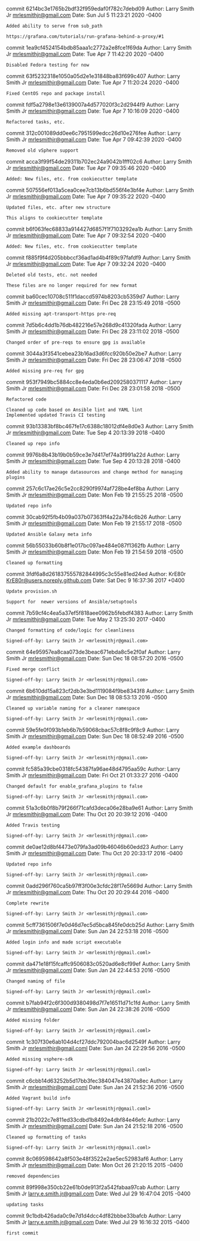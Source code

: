 commit 6214bc3e1765b2bdf32f959edaf0f782c7debd09
Author: Larry Smith Jr <mrlesmithjr@gmail.com>
Date:   Sun Jul 5 11:23:21 2020 -0400

    Added ability to serve from sub_path
    
    https://grafana.com/tutorials/run-grafana-behind-a-proxy/#1

commit 1ea9cf4524154bdb85aaa1c2772a2e8fce1f69da
Author: Larry Smith Jr <mrlesmithjr@gmail.com>
Date:   Tue Apr 7 11:42:20 2020 -0400

    Disabled Fedora testing for now

commit 63f5232318e1050a05d2e1e31848ba83f699c407
Author: Larry Smith Jr <mrlesmithjr@gmail.com>
Date:   Tue Apr 7 11:20:24 2020 -0400

    Fixed CentOS repo and package install

commit fdf5a2798e13e6139007a4d577020f3c2d2944f9
Author: Larry Smith Jr <mrlesmithjr@gmail.com>
Date:   Tue Apr 7 10:16:09 2020 -0400

    Refactored tasks, etc.

commit 312c001089dd0ee6c7951599edcc26d10e276fee
Author: Larry Smith Jr <mrlesmithjr@gmail.com>
Date:   Tue Apr 7 09:42:39 2020 -0400

    Removed old vSphere support

commit acca3f99f54de29311b702ec24a9042b1fff02c6
Author: Larry Smith Jr <mrlesmithjr@gmail.com>
Date:   Tue Apr 7 09:35:46 2020 -0400

    Added: New files, etc. from cookiecutter template

commit 507556ef013a5cea0cee7cb13b6bd556f4e3bf4e
Author: Larry Smith Jr <mrlesmithjr@gmail.com>
Date:   Tue Apr 7 09:35:22 2020 -0400

    Updated files, etc. after new structure
    
    This aligns to cookiecutter template

commit b6f063fec68833a914427d6857f1f7103292ea1b
Author: Larry Smith Jr <mrlesmithjr@gmail.com>
Date:   Tue Apr 7 09:32:54 2020 -0400

    Added: New files, etc. from cookiecutter template

commit f885f9f4d205bbbccf36ad1ad4b4f89c97fafdf9
Author: Larry Smith Jr <mrlesmithjr@gmail.com>
Date:   Tue Apr 7 09:32:24 2020 -0400

    Deleted old tests, etc. not needed
    
    These files are no longer required for new format

commit ba60cec10708c511f1daccd5974b8203cb5359d7
Author: Larry Smith Jr <mrlesmithjr@gmail.com>
Date:   Fri Dec 28 23:15:49 2018 -0500

    Added missing apt-transport-https pre-req

commit 7d5b6c4dd1b76db482216e57e268d9c41320fada
Author: Larry Smith Jr <mrlesmithjr@gmail.com>
Date:   Fri Dec 28 23:11:02 2018 -0500

    Changed order of pre-reqs to ensure gpg is available

commit 3044a3f3541cebea23b16ad3d6fcc920b50e2be7
Author: Larry Smith Jr <mrlesmithjr@gmail.com>
Date:   Fri Dec 28 23:06:47 2018 -0500

    Added missing pre-req for gpg

commit 953f7949bc5884cc8e4eda0b6ed2092580371117
Author: Larry Smith Jr <mrlesmithjr@gmail.com>
Date:   Fri Dec 28 23:01:58 2018 -0500

    Refactored code
    
    Cleaned up code based on Ansible lint and YAML lint
    Implemented updated Travis CI testing

commit 93b13383bf8bc467fe17c6388c18012df4e8d0e3
Author: Larry Smith Jr <mrlesmithjr@gmail.com>
Date:   Tue Sep 4 20:13:39 2018 -0400

    Cleaned up repo info

commit 9976b8b43b19b0b59ce3e7d417ef74a3f991a22d
Author: Larry Smith Jr <mrlesmithjr@gmail.com>
Date:   Tue Sep 4 20:13:28 2018 -0400

    Added ability to manage datasources and change method for managing plugins

commit 257c6c17ae26c5e2cc8290f9974af728be4ef8ba
Author: Larry Smith Jr <mrlesmithjr@gmail.com>
Date:   Mon Feb 19 21:55:25 2018 -0500

    Updated repo info

commit 30cab92f5fb4b09a037b07363ff4a22a784c6b26
Author: Larry Smith Jr <mrlesmithjr@gmail.com>
Date:   Mon Feb 19 21:55:17 2018 -0500

    Updated Ansible Galaxy meta info

commit 56b55033b60b8f1e017bc097ae484e087f1362fb
Author: Larry Smith Jr <mrlesmithjr@gmail.com>
Date:   Mon Feb 19 21:54:59 2018 -0500

    Cleaned up formatting

commit 3fdf6a8d261837555782844995c3c55e81ed24ed
Author: KrE80r <KrE80r@users.noreply.github.com>
Date:   Sat Dec 9 16:37:36 2017 +0400

    Update provision.sh
    
    Support for  newer versions of Ansible/setuptools

commit 7b59cf4c4ea5a37ef5f818aee0962b5febdf4383
Author: Larry Smith Jr <mrlesmithjr@gmail.com>
Date:   Tue May 2 13:25:30 2017 -0400

    Changed formatting of code/logic for cleanliness
    
    Signed-off-by: Larry Smith Jr <mrlesmithjr@gmail.com>

commit 64e95957ea8caa073de3beac671ebda8c5e2f0af
Author: Larry Smith Jr <mrlesmithjr@gmail.com>
Date:   Sun Dec 18 08:57:20 2016 -0500

    Fixed merge conflict
    
    Signed-off-by: Larry Smith Jr <mrlesmithjr@gmail.com>

commit 6b610dd15a823cf2db3e3bd1119084f9be8343f8
Author: Larry Smith Jr <mrlesmithjr@gmail.com>
Date:   Sun Dec 18 08:53:13 2016 -0500

    Cleaned up variable naming for a cleaner namespace
    
    Signed-off-by: Larry Smith Jr <mrlesmithjr@gmail.com>

commit 59e5fe0f093b1eb6b7b59068cbac57c8f8c9f8c9
Author: Larry Smith Jr <mrlesmithjr@gmail.com>
Date:   Sun Dec 18 08:52:49 2016 -0500

    Added example dashboards
    
    Signed-off-by: Larry Smith Jr <mrlesmithjr@gmail.com>

commit fc585a39cbe0318fc54387fa96ae48d4795aa59c
Author: Larry Smith Jr <mrlesmithjr@gmail.com>
Date:   Fri Oct 21 01:33:27 2016 -0400

    Changed default for enable_grafana_plugins to false
    
    Signed-off-by: Larry Smith Jr <mrlesmithjr@gmail.com>

commit 51a3c6b0f8b79f266f71cafd3deca06e28ba9e61
Author: Larry Smith Jr <mrlesmithjr@gmail.com>
Date:   Thu Oct 20 20:39:12 2016 -0400

    Added Travis testing
    
    Signed-off-by: Larry Smith Jr <mrlesmithjr@gmail.com>

commit de0ae12d8bf4473e079fa3ad09b46046b60edd23
Author: Larry Smith Jr <mrlesmithjr@gmail.com>
Date:   Thu Oct 20 20:33:17 2016 -0400

    Updated repo info
    
    Signed-off-by: Larry Smith Jr <mrlesmithjr@gmail.com>

commit 0add296f760ca5b97ff3f00e3cfdc28f17e5669d
Author: Larry Smith Jr <mrlesmithjr@gmail.com>
Date:   Thu Oct 20 20:29:44 2016 -0400

    Complete rewrite
    
    Signed-off-by: Larry Smith Jr <mrlesmithjr@gmail.com>

commit 5cff7361506f7e0d46d7ec5d5bca845fe0dcb25d
Author: Larry Smith Jr <mrlesmithjr@gmail.coml>
Date:   Sun Jan 24 22:53:18 2016 -0500

    Added login info and made script executable
    
    Signed-off-by: Larry Smith Jr <mrlesmithjr@gmail.coml>

commit da471e18f15fcaffc9506083c0520ad6e8cf99ef
Author: Larry Smith Jr <mrlesmithjr@gmail.coml>
Date:   Sun Jan 24 22:44:53 2016 -0500

    Changed naming of file
    
    Signed-off-by: Larry Smith Jr <mrlesmithjr@gmail.coml>

commit b7fab94f2c6f300d9380498d7f7e16511d71c1fd
Author: Larry Smith Jr <mrlesmithjr@gmail.coml>
Date:   Sun Jan 24 22:38:26 2016 -0500

    Added missing folder
    
    Signed-off-by: Larry Smith Jr <mrlesmithjr@gmail.coml>

commit 1c307f30e6ab104d4cf27ddc792004bac6d2549f
Author: Larry Smith Jr <mrlesmithjr@gmail.coml>
Date:   Sun Jan 24 22:29:56 2016 -0500

    Added missing vsphere-sdk
    
    Signed-off-by: Larry Smith Jr <mrlesmithjr@gmail.coml>

commit c6cbb14d63252b5d17bb3fec384047e43870a8ec
Author: Larry Smith Jr <mrlesmithjr@gmail.coml>
Date:   Sun Jan 24 21:52:36 2016 -0500

    Added Vagrant build info
    
    Signed-off-by: Larry Smith Jr <mrlesmithjr@gmail.coml>

commit 21b2022c7e811ed33cdbd1b8492e4dbf84e46efc
Author: Larry Smith Jr <mrlesmithjr@gmail.coml>
Date:   Sun Jan 24 21:52:18 2016 -0500

    Cleaned up formatting of tasks
    
    Signed-off-by: Larry Smith Jr <mrlesmithjr@gmail.coml>

commit 8c069598642a8f503e48f3522e2ae5ec52983af6
Author: Larry Smith Jr <mrlesmithjr@gmail.com>
Date:   Mon Oct 26 21:20:15 2015 -0400

    removed dependencies

commit 89f998e350cb22e61b0de913f2a542fabaa97cab
Author: Larry Smith Jr <larry.e.smith.jr@gmail.com>
Date:   Wed Jul 29 16:47:04 2015 -0400

    updating tasks

commit 9c1bdb426ada0c9e7d1d4dcc4df82bbbe33bafcb
Author: Larry Smith Jr <larry.e.smith.jr@gmail.com>
Date:   Wed Jul 29 16:16:32 2015 -0400

    first commit
